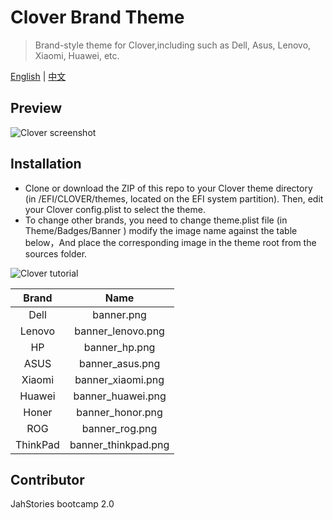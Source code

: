 # Clover Brand Theme
> Brand-style theme for Clover,including such as Dell, Asus, Lenovo, Xiaomi, Huawei, etc.

[English](README_EN.md) | [中文](README.md)

## Preview
![Clover screenshot](https://cdn1.imggmi.com/uploads/2019/10/20/4c476ba3ab25c67b4bd31b82e800b0f8-full.png)

## Installation
- Clone or download the ZIP of this repo to your Clover theme directory (in /EFI/CLOVER/themes, located on the EFI system partition). Then, edit your Clover config.plist to select the theme.
- To change other brands, you need to change theme.plist file (in Theme/Badges/Banner )  modify the image name against the table below，And place the corresponding image in the theme root from the sources folder.

 ![Clover tutorial](https://cdn1.imggmi.com/uploads/2019/10/20/6f73a4f95cab9d60fa927c15ea56bfa0-full.png)

 Brand | Name 
 :-: | :-:
 Dell | banner.png 
 Lenovo | banner_lenovo.png
 HP | banner_hp.png
 ASUS | banner_asus.png
 Xiaomi | banner_xiaomi.png
 Huawei | banner_huawei.png
 Honer | banner_honor.png
 ROG | banner_rog.png
 ThinkPad | banner_thinkpad.png

## Contributor
JahStories bootcamp 2.0

